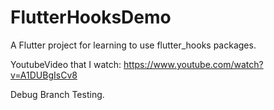 # FlutterHooksDemo

A Flutter project for learning to use flutter_hooks packages.

YoutubeVideo that I watch: https://www.youtube.com/watch?v=A1DUBgIsCv8

Debug Branch Testing.
